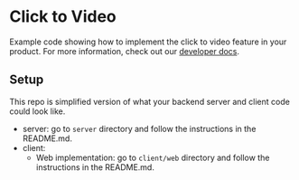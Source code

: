 # Click to Video

Example code showing how to implement the click to video feature in your product.
For more information, check out our [developer docs](https://developer.streem.com/docs/introduction).

## Setup

This repo is simplified version of what your backend server and client code could look like.

* server: go to `server` directory and follow the instructions in the README.md.
* client:
  * Web implementation: go to `client/web` directory and follow the instructions in the README.md.
